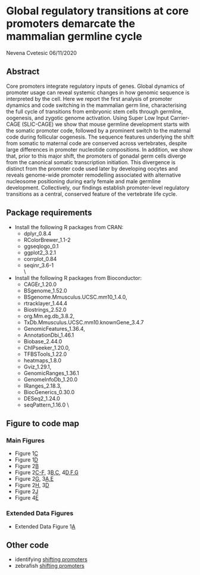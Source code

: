Global regulatory transitions at core promoters demarcate the mammalian
germline cycle
================
Nevena Cvetesic
06/11/2020

## Abstract

Core promoters integrate regulatory inputs of genes. Global dynamics of promoter usage can reveal systemic changes in how genomic sequence is interpreted by the cell. Here we report the first analysis of promoter dynamics and code switching in the mammalian germ line, characterising the full cycle of transitions from embryonic stem cells through germline, oogenesis, and zygotic genome activation. Using Super Low Input Carrier-CAGE (SLIC-CAGE) we show that mouse germline development starts with the somatic promoter code, followed by a prominent switch to the maternal code during follicular oogenesis. The sequence features underlying the shift from somatic to maternal code are conserved across vertebrates, despite large differences in promoter nucleotide compositions. In addition, we show that, prior to this major shift, the promoters of gonadal germ cells diverge from the canonical somatic transcription initiation. This divergence is distinct from the promoter code used later by developing oocytes and reveals genome-wide promoter remodelling associated with alternative nucleosome positioning during early female and male germline development. Collectively, our findings establish promoter-level regulatory transitions as a central, conserved feature of the vertebrate life cycle.

## Package requirements

  - Install the following R packages from CRAN:   
    - dplyr_0.8.4
    - RColorBrewer_1.1-2
    - ggseqlogo_0.1 
    - ggplot2_3.2.1
    - corrplot_0.84
    - seqinr_3.6-1  
     \ 
  - Install the following R packages from Bioconductor:  
    - CAGEr_1.20.0
    - BSgenome_1.52.0
    - BSgenome.Mmusculus.UCSC.mm10_1.4.0,
    - rtracklayer_1.44.4
    - Biostrings_2.52.0
    - org.Mm.eg.db_3.8.2,
    - TxDb.Mmusculus.UCSC.mm10.knownGene_3.4.7
    - GenomicFeatures_1.36.4,
    - AnnotationDbi_1.46.1
    - Biobase_2.44.0 
    - ChIPseeker_1.20.0,
    - TFBSTools_1.22.0
    - heatmaps_1.8.0
    - Gviz_1.29.1,
    - GenomicRanges_1.36.1
    - GenomeInfoDb_1.20.0
    - IRanges_2.18.3,
    - BiocGenerics_0.30.0 
    - DESeq2_1.24.0
    - seqPattern_1.16.0
    \
    
## Figure to code map
### Main Figures

  - Figure 1[C](analysis/01_CTSS_expression_correlation.R)
  - Figure 1[D](analysis/02_CTSS_PCA.R)
  - Figure 2[B](analysis/03_domTSS_distr_distribution.R)
  - Figure 2[C-F](analysis/04_heatmaps.R), 3[B,C](analysis/04_heatmaps.R), 4[D,F,G](analysis/04_heatmaps.R)
  - Figure 2[G](analysis/05_TBPpwm_match_distribution.R), 3[A,E](analysis/05_TBPpwm_match_distribution.R)  
  - Figure 2[H](analysis/06_seqlogos.R), 3[D](analysis/06_seqlogos.R)
  - Figure 2[J](analysis/07_Wbox_stretch_length.R)
  - Figure 4[E](analysis/08_IQwidth_correlation.R)

### Extended Data Figures
  - Extended Data Figure 1[A](analysis/09_IQwidth_distribution.R)
 
## Other code  

  - identifying [shifting promoters](analysis/shifting_promoters.R)
  - zebrafish [shifting promoters](analysis/zebrafish_CAGE_shifts.R)

